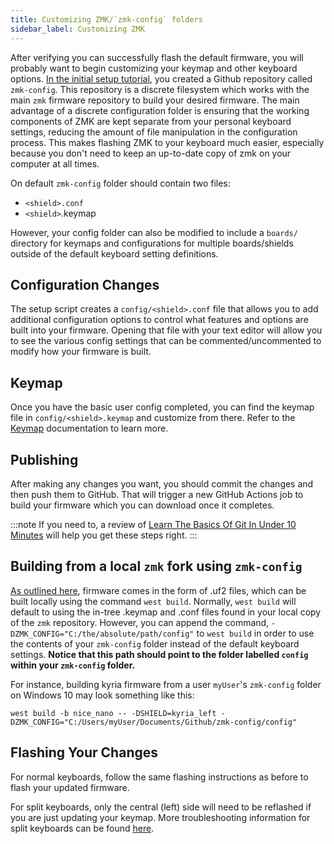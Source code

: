 ```yaml
---
title: Customizing ZMK/`zmk-config` folders
sidebar_label: Customizing ZMK
---
```


After verifying you can successfully flash the default firmware, you will probably want to begin customizing your keymap and other keyboard options.
[In the initial setup tutorial](user-setup), you created a Github repository called `zmk-config`. This repository is a discrete filesystem which works
with the main `zmk` firmware repository to build your desired firmware. The main advantage of a discrete configuration folder is ensuring that the
working components of ZMK are kept separate from your personal keyboard settings, reducing the amount of file manipulation in the configuration process.
This makes flashing ZMK to your keyboard much easier, especially because you don't need to keep an up-to-date copy of zmk on your computer at all times.

On default `zmk-config` folder should contain two files:

- `<shield>.conf`
- `<shield>`.keymap

However, your config folder can also be modified to include a `boards/` directory for keymaps and configurations for multiple boards/shields
outside of the default keyboard setting definitions.

## Configuration Changes

The setup script creates a `config/<shield>.conf` file that allows you to add additional configuration options to
control what features and options are built into your firmware. Opening that file with your text editor will allow you to see the
various config settings that can be commented/uncommented to modify how your firmware is built.

## Keymap

Once you have the basic user config completed, you can find the keymap file in `config/<shield>.keymap` and customize from there.
Refer to the [Keymap](/docs/features/keymaps) documentation to learn more.

## Publishing

After making any changes you want, you should commit the changes and then push them to GitHub. That will trigger a new
GitHub Actions job to build your firmware which you can download once it completes.

:::note
If you need to, a review of [Learn The Basics Of Git In Under 10 Minutes](https://www.freecodecamp.org/news/learn-the-basics-of-git-in-under-10-minutes-da548267cc91/) will help you get these steps right.
:::

## Building from a local `zmk` fork using `zmk-config`

[As outlined here](development/build-flash), firmware comes in the form of .uf2 files, which can be built locally using the command `west build`. Normally,
`west build` will default to using the in-tree .keymap and .conf files found in your local copy of the `zmk` repository. However, you can append the command, `-DZMK_CONFIG="C:/the/absolute/path/config"` to `west build` in order to use the contents of your `zmk-config` folder instead of the
default keyboard settings.
**Notice that this path should point to the folder labelled `config` within your `zmk-config` folder.**

For instance, building kyria firmware from a user `myUser`'s `zmk-config` folder on Windows 10 may look something like this:

```
west build -b nice_nano -- -DSHIELD=kyria_left -DZMK_CONFIG="C:/Users/myUser/Documents/Github/zmk-config/config"
```

## Flashing Your Changes

For normal keyboards, follow the same flashing instructions as before to flash your updated firmware.

For split keyboards, only the central (left) side will need to be reflashed if you are just updating your keymap.
More troubleshooting information for split keyboards can be found [here](troubleshooting#split-keyboard-halves-unable-to-pair).
